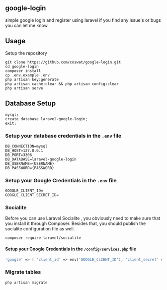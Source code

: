 ## google-login
 simple google login and register using laravel
 if you find any issue's or bugs you can let me know
## Usage <br>
Setup the repository <br>
```
git clone https://github.com/coswat/google-login.git
cd google-login
composer install
cp .env.example .env 
php artisan key:generate
php artisan cache:clear && php artisan config:clear 
php artisan serve 
```

## Database Setup <br>
```
mysql;
create database laravel-google-login;
exit;
```


### Setup your database credentials in the ```.env``` file <br>
```
DB_CONNECTION=mysql
DB_HOST=127.0.0.1
DB_PORT=3306
DB_DATABASE=laravel-google-login
DB_USERNAME={USERNAME}
DB_PASSWORD={PASSWORD}
```
### Setup your Google  Credentials in the ```.env``` file <br>
```
GOOGLE_CLIENT_ID=
GOOGLE_CLIENT_SECRET_ID=
```
### Socialite
Before you can use Laravel Socialite , you obviously need to make sure that you install it through Composer. Besides that, you should publish the socialite configuration file as well.
```
composer require laravel/socialite

```
#### Setup your Google  Credentials in the ```/config/services.php``` file <br>
```php
'google' => [ 'client_id' => env('GOOGLE_CLIENT_ID'), 'client_secret' => env('GOOGLE_CLIENT_SECRET_ID'), 'redirect' => 'http://127.0.0.1:8085/auth/callback/google', ],
```

### Migrate tables
```
php artisan migrate
```
